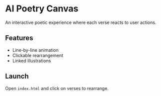 # AI Poetry Canvas

An interactive poetic experience where each verse reacts to user actions.

## Features
- Line-by-line animation
- Clickable rearrangement
- Linked illustrations

## Launch
Open `index.html` and click on verses to rearrange.

